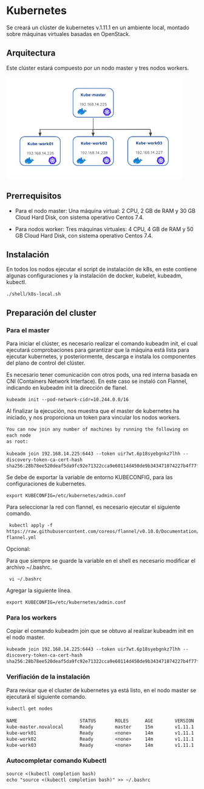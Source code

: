 # Kubernetes

Se creará un clúster de kubernetes v.1.11.1 en un ambiente local, montado sobre máquinas virtuales basadas en OpenStack. 

## Arquitectura 

Este clúster estará compuesto por un nodo master y tres nodos workers. 

![Arquitectura](https://raw.githubusercontent.com/VerMunoz/OpenCloud/master/images/k8s-arquitectura.png)

## Prerrequisitos 

- Para el nodo master: 
Una máquina virtual: 2 CPU, 2 GB de RAM y 30 GB Cloud Hard Disk, con sistema operativo Centos 7.4.

- Para nodos worker: 
Tres máquinas virtuales: 4 CPU, 4 GB de RAM y 50 GB Cloud Hard Disk, con sistema operativo Centos 7.4.

## Instalación 

En todos los nodos ejecutar el script de instalación de k8s, en este contiene algunas configuraciones y la instalación de docker, kubelet, kubeadm, kubectl.

```
./shell/k8s-local.sh 
```

## Preparación del cluster 

### Para el master 
Para iniciar el clúster, es necesario realizar el comando kubeadm init, el cual ejecutará comprobaciones para garantizar que la máquina está lista para ejecutar kubernetes, y posteriormente, descarga e instala los componentes del plano de control del clúster. 

Es necesario tener comunicación con otros pods, una red interna basada en CNI (Containers Network Interface). En este caso se instaló con Flannel, indicando en kubeadm init la dirección de flanel.

```
kubeadm init --pod-network-cidr=10.244.0.0/16
```
Al finalizar la ejecución, nos muestra que el master de kubernetes ha iniciado, y nos proporciona un token para vincular los nodos workers. 

```
You can now join any number of machines by running the following on each node
as root:

kubeadm join 192.168.14.225:6443 --token uir7wt.6p18syebgnkz7lhh --discovery-token-ca-cert-hash sha256:28b78ee520deaf5da9fc92e71322cca9e60114d450de9b343471074227b4f77f
```

Se debe de exportar la variable de entorno KUBECONFIG, para las configuraciones de kubernetes. 
```
export KUBECONFIG=/etc/kubernetes/admin.conf
```

Para seleccionar la red con flannel, es necesario ejecutar el siguiente comando.
```
 kubectl apply -f https://raw.githubusercontent.com/coreos/flannel/v0.10.0/Documentation/kube-flannel.yml
```
Opcional:

Para que siempre se guarde la variable en el shell es necesario modificar el archivo ~/.bashrc. 
```
 vi ~/.bashrc 
```
Agregar la siguiente línea. 
```
export KUBECONFIG=/etc/kubernetes/admin.conf
```
### Para los workers
Copiar el comando kubeadm join que se obtuvo al realizar kubeadm init en el nodo master. 
```
kubeadm join 192.168.14.225:6443 --token uir7wt.6p18syebgnkz7lhh --discovery-token-ca-cert-hash sha256:28b78ee520deaf5da9fc92e71322cca9e60114d450de9b343471074227b4f77f
```

### Verifiación de la instalación 
Para revisar que el cluster de kubernetes ya está listo, en el nodo master se ejecutará el siguiente comando.
```
kubectl get nodes 

NAME                       STATUS       ROLES      AGE        VERSION
kube-master.novalocal      Ready        master     15m        v1.11.1
kube-work01                Ready        <none>     14m        v1.11.1 
kube-work02                Ready        <none>     14m        v1.11.1 
kube-work03                Ready        <none>     14m        v1.11.1 
```

### Autocompletar comando Kubectl
```
source <(kubectl completion bash) 
echo "source <(kubectl completion bash)" >> ~/.bashrc
```



